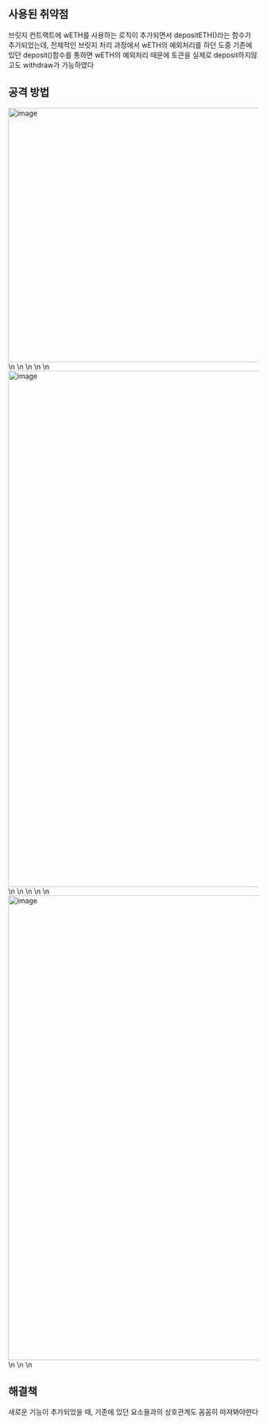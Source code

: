 ## 사용된 취약점
브릿지 컨트랙트에 wETH를 사용하는 로직이 추가되면서 depositETH()라는 함수가 추가되었는데,
전체적인 브릿지 처리 과정에서 wETH의 예외처리를 하던 도중
기존에 있던 deposit()함수를 통하면 wETH의 예외처리 때문에 토큰을 실제로 deposit하지않고도 withdraw가 가능하였다

## 공격 방법
<img width="511" alt="image" src="https://github.com/dik654/Bridge_hacks/assets/33992354/24a9f8f6-9564-430d-9a64-21dcf1dd3cf1">
\n \n \n \n \n
<img width="1037" alt="image" src="https://github.com/dik654/Bridge_hacks/assets/33992354/2db31740-ab4c-4c6e-a93b-c0d937826998">
\n \n \n \n \n
<img width="934" alt="image" src="https://github.com/dik654/Bridge_hacks/assets/33992354/48f83fc5-aa4c-4fcb-93d2-e8fa49afad99">
\n \n \n

## 해결책
새로운 기능이 추가되었을 때, 기존에 있던 요소들과의 상호관계도 꼼꼼히 따져봐야한다

